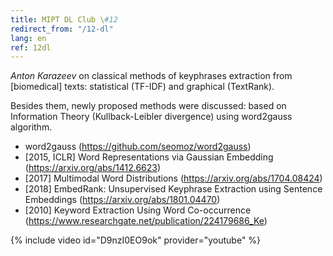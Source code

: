 ```yaml
---
title: MIPT DL Club \#12
redirect_from: "/12-dl"
lang: en
ref: 12dl
---
```


_Anton Karazeev_ on classical methods of keyphrases extraction from [biomedical] texts: statistical (TF-IDF) and graphical (TextRank).

Besides them, newly proposed methods were discussed: based on Information Theory (Kullback-Leibler divergence) using word2gauss algorithm.

- word2gauss (https://github.com/seomoz/word2gauss)
- [2015, ICLR] Word Representations via Gaussian Embedding (https://arxiv.org/abs/1412.6623)
- [2017] Multimodal Word Distributions (https://arxiv.org/abs/1704.08424)
- [2018] EmbedRank: Unsupervised Keyphrase Extraction using Sentence Embeddings (https://arxiv.org/abs/1801.04470)
- [2010] Keyword Extraction Using Word Co-occurrence (https://www.researchgate.net/publication/224179686_Ke)

{% include video id="D9nzI0EO9ok" provider="youtube" %}
